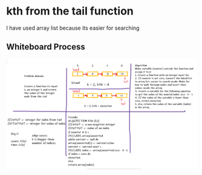 # kth from the tail function

I have used array list because its easier for searching
## Whiteboard Process

![White Board](./imgs/WhiteBoard.png)
